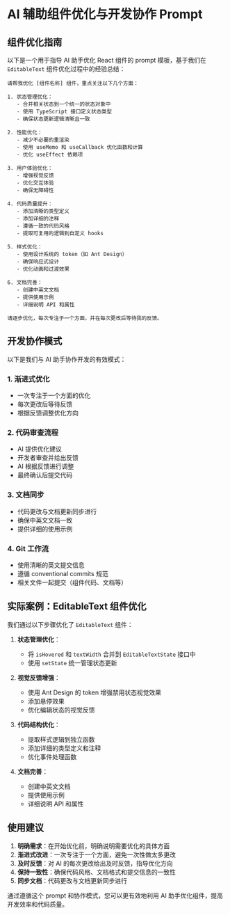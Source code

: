 # AI 辅助组件优化与开发协作 Prompt

## 组件优化指南

以下是一个用于指导 AI 助手优化 React 组件的 prompt 模板，基于我们在 `EditableText` 组件优化过程中的经验总结：

```
请帮我优化 [组件名称] 组件，重点关注以下几个方面：

1. 状态管理优化：
   - 合并相关状态到一个统一的状态对象中
   - 使用 TypeScript 接口定义状态类型
   - 确保状态更新逻辑清晰且一致

2. 性能优化：
   - 减少不必要的重渲染
   - 使用 useMemo 和 useCallback 优化函数和计算
   - 优化 useEffect 依赖项

3. 用户体验优化：
   - 增强视觉反馈
   - 优化交互体验
   - 确保无障碍性

4. 代码质量提升：
   - 添加清晰的类型定义
   - 添加详细的注释
   - 遵循一致的代码风格
   - 提取可复用的逻辑到自定义 hooks

5. 样式优化：
   - 使用设计系统的 token（如 Ant Design）
   - 确保响应式设计
   - 优化动画和过渡效果

6. 文档完善：
   - 创建中英文文档
   - 提供使用示例
   - 详细说明 API 和属性

请逐步优化，每次专注于一个方面，并在每次更改后等待我的反馈。
```

## 开发协作模式

以下是我们与 AI 助手协作开发的有效模式：

### 1. 渐进式优化

- 一次专注于一个方面的优化
- 每次更改后等待反馈
- 根据反馈调整优化方向

### 2. 代码审查流程

- AI 提供优化建议
- 开发者审查并给出反馈
- AI 根据反馈进行调整
- 最终确认后提交代码

### 3. 文档同步

- 代码更改与文档更新同步进行
- 确保中英文文档一致
- 提供详细的使用示例

### 4. Git 工作流

- 使用清晰的英文提交信息
- 遵循 conventional commits 规范
- 相关文件一起提交（组件代码、文档等）

## 实际案例：EditableText 组件优化

我们通过以下步骤优化了 `EditableText` 组件：

1. **状态管理优化**：

   - 将 `isHovered` 和 `textWidth` 合并到 `EditableTextState` 接口中
   - 使用 `setState` 统一管理状态更新

2. **视觉反馈增强**：

   - 使用 Ant Design 的 token 增强禁用状态视觉效果
   - 添加悬停效果
   - 优化编辑状态的视觉反馈

3. **代码结构优化**：

   - 提取样式逻辑到独立函数
   - 添加详细的类型定义和注释
   - 优化事件处理函数

4. **文档完善**：
   - 创建中英文文档
   - 提供使用示例
   - 详细说明 API 和属性

## 使用建议

1. **明确需求**：在开始优化前，明确说明需要优化的具体方面
2. **渐进式改进**：一次专注于一个方面，避免一次性做太多更改
3. **及时反馈**：对 AI 的每次更改给出及时反馈，指导优化方向
4. **保持一致性**：确保代码风格、文档格式和提交信息的一致性
5. **同步文档**：代码更改与文档更新同步进行

通过遵循这个 prompt 和协作模式，您可以更有效地利用 AI 助手优化组件，提高开发效率和代码质量。
